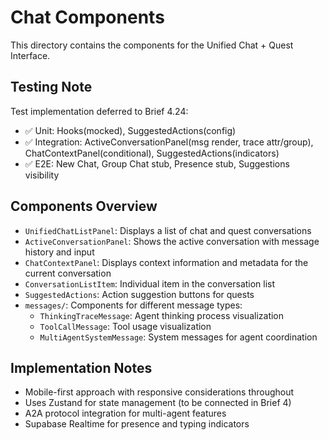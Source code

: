 # Chat Components

This directory contains the components for the Unified Chat + Quest Interface.

## Testing Note

Test implementation deferred to Brief 4.24:

- ✅ Unit: Hooks(mocked), SuggestedActions(config)
- ✅ Integration: ActiveConversationPanel(msg render, trace attr/group), ChatContextPanel(conditional), SuggestedActions(indicators)
- ✅ E2E: New Chat, Group Chat stub, Presence stub, Suggestions visibility

## Components Overview

- `UnifiedChatListPanel`: Displays a list of chat and quest conversations
- `ActiveConversationPanel`: Shows the active conversation with message history and input
- `ChatContextPanel`: Displays context information and metadata for the current conversation
- `ConversationListItem`: Individual item in the conversation list
- `SuggestedActions`: Action suggestion buttons for quests
- `messages/`: Components for different message types:
  - `ThinkingTraceMessage`: Agent thinking process visualization
  - `ToolCallMessage`: Tool usage visualization
  - `MultiAgentSystemMessage`: System messages for agent coordination

## Implementation Notes

- Mobile-first approach with responsive considerations throughout
- Uses Zustand for state management (to be connected in Brief 4)
- A2A protocol integration for multi-agent features
- Supabase Realtime for presence and typing indicators